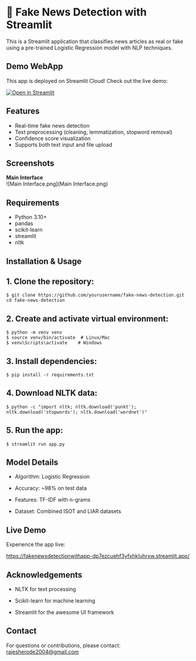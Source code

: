 # 🚨 Fake News Detection with Streamlit

This is a Streamlit application that classifies news articles as real or fake using a pre-trained Logistic Regression model with NLP techniques.

## Demo WebApp

This app is deployed on Streamlit Cloud! Check out the live demo:

[![Open in Streamlit](https://static.streamlit.io/badges/streamlit_badge_black_white.svg)](https://fakenewsdetectionwithapp-dp7ezcuehf3yfxhkluhrxw.streamlit.app/)

## Features
- Real-time fake news detection
- Text preprocessing (cleaning, lemmatization, stopword removal)
- Confidence score visualization
- Supports both text input and file upload

## Screenshots

**Main Interface**  
![Main Interface.png](Main Interface.png)


## Requirements
- Python 3.10+
- pandas
- scikit-learn
- streamlit
- nltk

## Installation & Usage

## 1. Clone the repository:
```
$ git clone https://github.com/yourusername/fake-news-detection.git
cd fake-news-detection
```


## 2. Create and activate virtual environment:
```
$ python -m venv venv
$ source venv/bin/activate  # Linux/Mac
$ venv\Scripts\activate    # Windows
```
## 3. Install dependencies:
```
$ pip install -r requirements.txt
```
## 4. Download NLTK data:
```
$ python -c "import nltk; nltk.download('punkt'); nltk.download('stopwords'); nltk.download('wordnet')"
```
## 5. Run the app:

```
$ streamlit run app.py
```
## Model Details
* Algorithm: Logistic Regression

* Accuracy: ~98% on test data

* Features: TF-IDF with n-grams

* Dataset: Combined ISOT and LIAR datasets

## Live Demo
Experience the app live:

https://fakenewsdetectionwithapp-dp7ezcuehf3yfxhkluhrxw.streamlit.app/

## Acknowledgements
* NLTK for text processing

* Scikit-learn for machine learning

* Streamlit for the awesome UI framework

## Contact
For questions or contributions, please contact:
rajesherode2004@gmail.com